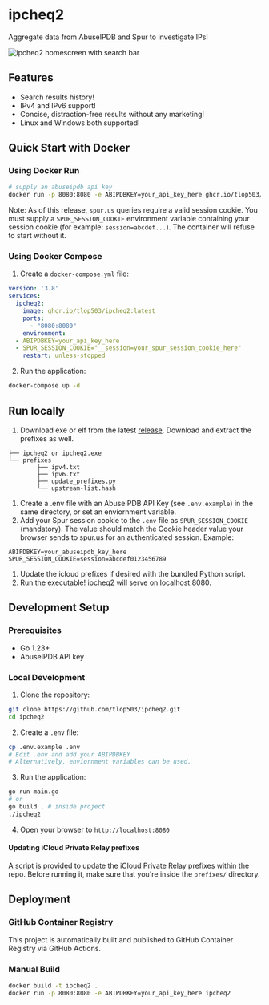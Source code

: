 # ipcheq2

Aggregate data from AbuseIPDB and Spur to investigate IPs!

![ipcheq2 homescreen with search bar](image.png)

## Features
- Search results history!
- IPv4 and IPv6 support!
- Concise, distraction-free results without any marketing!
- Linux and Windows both supported!

## Quick Start with Docker

### Using Docker Run
```bash
# supply an abuseipdb api key
docker run -p 8080:8080 -e ABIPDBKEY=your_api_key_here ghcr.io/tlop503/ipcheq2:latest
```

Note: As of this release, `spur.us` queries require a valid session cookie. You must supply a `SPUR_SESSION_COOKIE` environment variable containing your session cookie (for example: `session=abcdef...`). The container will refuse to start without it.

### Using Docker Compose
1. Create a `docker-compose.yml` file:
```yaml
version: '3.8'
services:
  ipcheq2:
    image: ghcr.io/tlop503/ipcheq2:latest
    ports:
      - "8080:8080"
    environment:
  - ABIPDBKEY=your_api_key_here
  - SPUR_SESSION_COOKIE="__session=your_spur_session_cookie_here"
    restart: unless-stopped
```

2. Run the application:
```bash
docker-compose up -d
```

## Run locally
1. Download exe or elf from the latest [release](https://github.com/tlop503/ipcheq2/releases/latest). Download and extract the prefixes as well.
```
├── ipcheq2 or ipcheq2.exe
└── prefixes
        ├── ipv4.txt
        ├── ipv6.txt
        ├── update_prefixes.py
        └── upstream-list.hash
```
1. Create a .env file with an AbuseIPDB API Key (see `.env.example`) in the same directory, or set an enviornment variable.
1. Add your Spur session cookie to the `.env` file as `SPUR_SESSION_COOKIE` (mandatory). The value should match the Cookie header value your browser sends to spur.us for an authenticated session. Example:

```env
ABIPDBKEY=your_abuseipdb_key_here
SPUR_SESSION_COOKIE=session=abcdef0123456789
```
1. Update the icloud prefixes if desired with the bundled Python script.
1. Run the executable! ipcheq2 will serve on localhost:8080.

## Development Setup

### Prerequisites
- Go 1.23+
- AbuseIPDB API key

### Local Development
1. Clone the repository:
```bash
git clone https://github.com/tlop503/ipcheq2.git
cd ipcheq2
```

2. Create a `.env` file:
```bash
cp .env.example .env
# Edit .env and add your ABIPDBKEY
# Alternatively, enviornment variables can be used.
```

3. Run the application:
```bash
go run main.go
# or
go build . # inside project
./ipcheq2
```

4. Open your browser to `http://localhost:8080`

#### Updating iCloud Private Relay prefixes

[A script is provided](prefixes/update_prefixes.py) to update the iCloud Private Relay prefixes within the repo.
Before running it, make sure that you're inside the `prefixes/` directory.

## Deployment

### GitHub Container Registry
This project is automatically built and published to GitHub Container Registry via GitHub Actions.

### Manual Build
```bash
docker build -t ipcheq2 .
docker run -p 8080:8080 -e ABIPDBKEY=your_api_key_here ipcheq2
```
